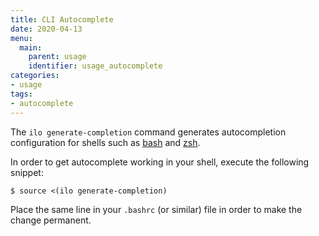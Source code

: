 ```yaml
---
title: CLI Autocomplete
date: 2020-04-13
menu:
  main:
    parent: usage
    identifier: usage_autocomplete
categories:
- usage
tags:
- autocomplete
---
```


The `ilo generate-completion` command generates autocompletion configuration for shells such as [bash](https://www.gnu.org/software/bash/) and [zsh](https://en.wikipedia.org/wiki/Z_shell). 

In order to get autocomplete working in your shell, execute the following snippet:

```shell script
$ source <(ilo generate-completion)
```

Place the same line in your `.bashrc` (or similar) file in order to make the change permanent.
